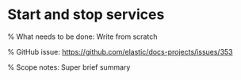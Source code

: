 # Start and stop services

% What needs to be done: Write from scratch

% GitHub issue: https://github.com/elastic/docs-projects/issues/353

% Scope notes: Super brief summary